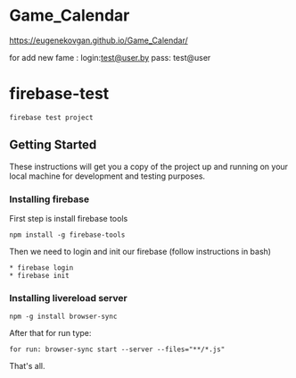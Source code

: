 # Game_Calendar

https://eugenekovgan.github.io/Game_Calendar/

for add new fame :
login:test@user.by
pass: test@user

# firebase-test

```
firebase test project
```

## Getting Started

These instructions will get you a copy of the project up and running on your local machine for development and testing purposes.

### Installing firebase

First step is install firebase tools

```
npm install -g firebase-tools
```

Then we need to login and init our firebase (follow instructions in bash)

```
* firebase login
* firebase init
```

### Installing livereload server

```
npm -g install browser-sync
```

After that for run type:

```
for run: browser-sync start --server --files="**/*.js"
```

That's all.
